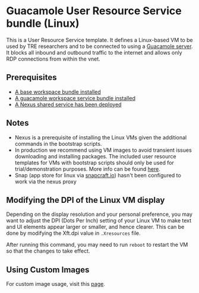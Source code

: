 # Guacamole User Resource Service bundle (Linux)

This is a User Resource Service template. It defines a Linux-based VM to be used by TRE researchers and to be connected to using a [Guacamole server](https://guacamole.apache.org/).
It blocks all inbound and outbound traffic to the internet and allows only RDP connections from within the vnet.

## Prerequisites

- [A base workspace bundle installed](../workspaces/base.md)
- [A guacamole workspace service bundle installed](../workspace-services/guacamole.md)
- [A Nexus shared service has been deployed](../shared-services/nexus.md)

## Notes

- Nexus is a prerequisite of installing the Linux VMs given the additional commands in the bootstrap scripts.
- In production we recommend using VM images to avoid transient issues downloading and installing packages. The included user resource templates for VMs with bootstrap scripts should only be used for trial/demonstration purposes. More info can be found [here](./custom.md).
- Snap (app store for linux via [snapcraft.io](https://snapcraft.io)) hasn't been configured to work via the nexus proxy

## Modifying the DPI of the Linux VM display

Depending on the display resolution and your personal preference, you may want to adjust the DPI (Dots Per Inch) setting of your Linux VM to make text and UI elements appear larger or smaller, and hence clearer. This can be done by modifying the Xft.dpi value in `.Xresources` file.

After running this command, you may need to run `reboot` to restart the VM so that the changes to take effect.

## Using Custom Images
For custom image usage, visit this [page](./custom.md).
